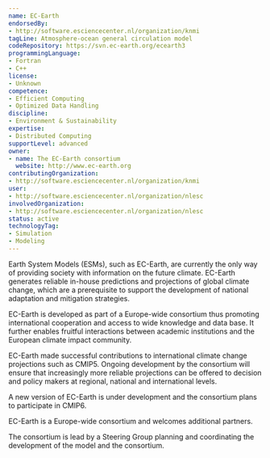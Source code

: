 ```yaml
---
name: EC-Earth
endorsedBy:
- http://software.esciencecenter.nl/organization/knmi
tagLine: Atmosphere-ocean general circulation model
codeRepository: https://svn.ec-earth.org/ecearth3
programmingLanguage:
- Fortran
- C++
license:
- Unknown
competence:
- Efficient Computing
- Optimized Data Handling
discipline:
- Environment & Sustainability
expertise:
- Distributed Computing
supportLevel: advanced
owner:
- name: The EC-Earth consortium
  website: http://www.ec-earth.org
contributingOrganization:
- http://software.esciencecenter.nl/organization/knmi
user:
- http://software.esciencecenter.nl/organization/nlesc
involvedOrganization:
- http://software.esciencecenter.nl/organization/nlesc
status: active
technologyTag:
- Simulation
- Modeling
---
```

Earth System Models (ESMs), such as EC-Earth, are currently the only way of providing society with information on the future climate. EC-Earth generates reliable in-house predictions and projections of global climate change, which are a prerequisite to support the development of national adaptation and mitigation strategies.

EC-Earth is developed as part of a Europe-wide consortium thus promoting international cooperation and access to wide knowledge and data base. It further enables fruitful interactions between academic institutions and the European climate impact community.

EC-Earth made successful contributions to international climate change projections such as CMIP5. Ongoing development by the consortium will ensure that increasingly more reliable projections can be offered to decision and policy makers at regional, national and international levels.

A new version of EC-Earth is under development and the consortium plans to participate in CMIP6.

EC-Earth is a Europe-wide consortium and welcomes additional partners.

The consortium is lead by a Steering Group planning and coordinating the development of the model and the consortium.
